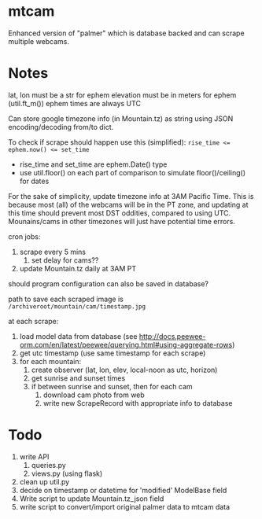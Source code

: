 # mtcam
Enhanced version of "palmer" which is database backed and can scrape multiple webcams.

# Notes
lat, lon must be a str for ephem
elevation must be in meters for ephem (util.ft_m())
ephem times are always UTC

Can store google timezone info (in Mountain.tz) as string using JSON
encoding/decoding from/to dict.

To check if scrape should happen use this (simplified):
`rise_time <= ephem.now() <= set_time`
 - rise_time and set_time are ephem.Date() type
 - use util.floor() on each part of comparison to simulate floor()/ceiling() for dates

For the sake of simplicity, update timezone info at 3AM Pacific Time.
This is because most (all) of the webcams will be in the PT zone, and
updating at this time should prevent most DST oddities, compared to using UTC.
Mounains/cams in other timezones will just have potential time errors.

cron jobs:
1. scrape every 5 mins
    1. set delay for cams??
2. update Mountain.tz daily at 3AM PT

should program configuration can also be saved in database?

path to save each scraped image is `/archiveroot/mountain/cam/timestamp.jpg`

at each scrape:
1. load model data from database (see http://docs.peewee-orm.com/en/latest/peewee/querying.html#using-aggregate-rows)
2. get utc timestamp (use same timestamp for each scrape)
3. for each mountain:
    1. create observer (lat, lon, elev, local-noon as utc, horizon)
    2. get sunrise and sunset times
    3. if between sunrise and sunset, then for each cam
        1. download cam photo from web
        2. write new ScrapeRecord with appropriate info to database

# Todo
1. write API
    1. queries.py
    2. views.py (using flask)
2. clean up util.py
3. decide on timestamp or datetime for 'modified' ModelBase field
4. Write script to update Mountain.tz_json field
5. write script to convert/import original palmer data to mtcam data